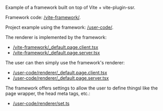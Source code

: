 Example of a framework built on top of Vite + vite-plugin-ssr.

Framework code: [/vite-framework/](/vite-framework/).

Project example using the framework: [/user-code/](/user-code/).

The renderer is implemented by the framework:
 - [/vite-framework/_default.page.client.tsx](/vite-framework/_default.page.client.tsx)
 - [/vite-framework/_default.page.server.tsx](/vite-framework/_default.page.server.tsx)

The user can then simply use the framework's renderer:
 - [/user-code/renderer/_default.page.client.tsx](/user-code/renderer/_default.page.client.tsx)
 - [/user-code/renderer/_default.page.server.tsx](/user-code/renderer/_default.page.server.tsx)

The framework offers settings to allow the user to define thingsl like the page wrapper, the head meta tags, etc.:
 - [/user-code/renderer/set.ts](/user-code/renderer/set.ts)
